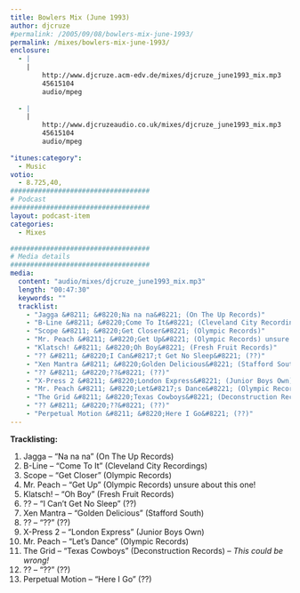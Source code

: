 ```yaml
---
title: Bowlers Mix (June 1993)
author: djcruze
#permalink: /2005/09/08/bowlers-mix-june-1993/
permalink: /mixes/bowlers-mix-june-1993/
enclosure:
  - |
    |
        http://www.djcruze.acm-edv.de/mixes/djcruze_june1993_mix.mp3
        45615104
        audio/mpeg
        
  - |
    |
        http://www.djcruzeaudio.co.uk/mixes/djcruze_june1993_mix.mp3
        45615104
        audio/mpeg
        
"itunes:category":
  - Music
votio:
  - 8.725,40,
###################################
# Podcast
###################################
layout: podcast-item
categories:
  - Mixes

###################################
# Media details
###################################
media:
  content: "audio/mixes/djcruze_june1993_mix.mp3"
  length: "00:47:30"
  keywords: ""
  tracklist:
    - "Jagga &#8211; &#8220;Na na na&#8221; (On The Up Records)"
    - "B-Line &#8211; &#8220;Come To It&#8221; (Cleveland City Recordings)"
    - "Scope &#8211; &#8220;Get Closer&#8221; (Olympic Records)"
    - "Mr. Peach &#8211; &#8220;Get Up&#8221; (Olympic Records) unsure about this one!"
    - "Klatsch! &#8211; &#8220;Oh Boy&#8221; (Fresh Fruit Records)"
    - "?? &#8211; &#8220;I Can&#8217;t Get No Sleep&#8221; (??)"
    - "Xen Mantra &#8211; &#8220;Golden Delicious&#8221; (Stafford South)"
    - "?? &#8211; &#8220;??&#8221; (??)"
    - "X-Press 2 &#8211; &#8220;London Express&#8221; (Junior Boys Own)"
    - "Mr. Peach &#8211; &#8220;Let&#8217;s Dance&#8221; (Olympic Records)"
    - "The Grid &#8211; &#8220;Texas Cowboys&#8221; (Deconstruction Records) &#8211; *This could be wrong!*"
    - "?? &#8211; &#8220;??&#8221; (??)"
    - "Perpetual Motion &#8211; &#8220;Here I Go&#8221; (??)"
---
```


**Tracklisting:**

  1. Jagga &#8211; &#8220;Na na na&#8221; (On The Up Records)
  2. B-Line &#8211; &#8220;Come To It&#8221; (Cleveland City Recordings)
  3. Scope &#8211; &#8220;Get Closer&#8221; (Olympic Records)
  4. Mr. Peach &#8211; &#8220;Get Up&#8221; (Olympic Records) unsure about this one!
  5. Klatsch! &#8211; &#8220;Oh Boy&#8221; (Fresh Fruit Records)
  6. ?? &#8211; &#8220;I Can&#8217;t Get No Sleep&#8221; (??)
  7. Xen Mantra &#8211; &#8220;Golden Delicious&#8221; (Stafford South)
  8. ?? &#8211; &#8220;??&#8221; (??)
  9. X-Press 2 &#8211; &#8220;London Express&#8221; (Junior Boys Own)
 10. Mr. Peach &#8211; &#8220;Let&#8217;s Dance&#8221; (Olympic Records)
 11. The Grid &#8211; &#8220;Texas Cowboys&#8221; (Deconstruction Records) &#8211; *This could be wrong!*
 12. ?? &#8211; &#8220;??&#8221; (??)
 13. Perpetual Motion &#8211; &#8220;Here I Go&#8221; (??)
